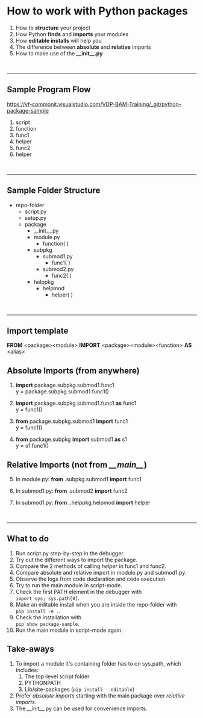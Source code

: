 
# How to work with Python packages

1. How to **structure** your project
2. How Python **finds** and **imports** your modules
3. How **editable installs** will help you
4. The difference between **absolute** and **relative** imports
5. How to make use of the **\_\_init__.py**
<br/>

---

## Sample Program Flow  
https://vf-commonit.visualstudio.com/VDP-BAM-Training/_git/python-package-sample

1. script
2. function
3. func1
4. helper
5. func2
6. helper
<br/>

---

## Sample Folder Structure

- repo-folder
    - script.py
    - setup.py
    - package
        - \_\_init__.py
        - module.py
            - function( )
        - subpkg
            - submod1.py
                - func1( )
            - submod2.py
                - func2( )
        - helppkg
            - helpmod
                - helper( )  
<br/>

---

## Import template

**FROM** \<package>\<module> **IMPORT** \<package>\<module>\<function> **AS** \<alias>

## Absolute Imports (from anywhere)

1. **import** package.subpkg.submod1.func1  
   y = package.subpkg.submod1.func1()  

2. **import** package.subpkg.submod1.func1 **as** func1  
   y = func1()

3. **from** package.subpkg.submod1 **import** func1  
   y = func1()

4. **from** package.subpkg **import** submod1 **as** s1  
   y = s1.func1()

## Relative Imports (not from *\_\_main__*)

5. In module.py: **from** .subpkg.submod1 **import** func1

6. In submod1.py: **from** .submod2 **import** func2

7. In submod1.py: **from** ..helppkg.helpmod **import** helper

<br/>

---

## What to do

1. Run script.py step-by-step in the debugger.
2. Try out the different ways to import the package.
3. Compare the 2 methods of calling _helper_ in func1 and func2.
4. Compare absolute and relative import in module.py and submod1.py.
5. Observe the logs from code declaration and code execution.
6. Try to run the main module in script-mode.
7. Check the first PATH element in the debugger with  
```import sys; sys.path[0]```.
8. Make an editable install when you are inside the repo-folder with  
```pip install -e .```.
9. Check the installation with  
```pip show package-sample```.
10. Run the main module in script-mode again.


## Take-aways

1. To import a module it's containing folder has to on sys.path, which includes:
    1. The top-level script folder
    2. PYTHONPATH
    3. Lib/site-packages (```pip install --editable```)    
2. Prefer _absolute imports_ starting with the main package over _relative imports_.
3. The \_\_init__.py can be used for convenience imports.
